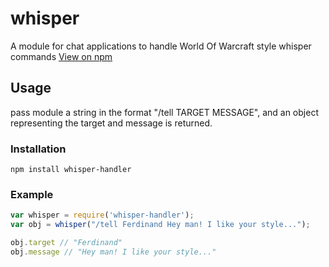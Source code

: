 # whisper
A module for chat applications to handle World Of Warcraft style whisper commands
[View on npm](https://www.npmjs.com/package/whisper-handler)
## Usage
pass module a string in the format "/tell TARGET MESSAGE", and an object representing the target and message is returned.

### Installation
```
npm install whisper-handler
```

### Example
```javascript
var whisper = require('whisper-handler');
var obj = whisper("/tell Ferdinand Hey man! I like your style...");

obj.target // "Ferdinand"
obj.message // "Hey man! I like your style..."
```

